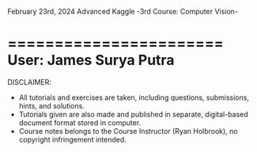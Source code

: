 February 23rd, 2024
Advanced Kaggle
-3rd Course: Computer Vision-

=======================
User: James Surya Putra
=======================

DISCLAIMER:
- All tutorials and exercises are taken, including questions, submissions, hints, and solutions.
- Tutorials given are also made and published in separate, digital-based document format stored in computer.
- Course notes belongs to the Course Instructor (Ryan Holbrook), no copyright infringement intended.
